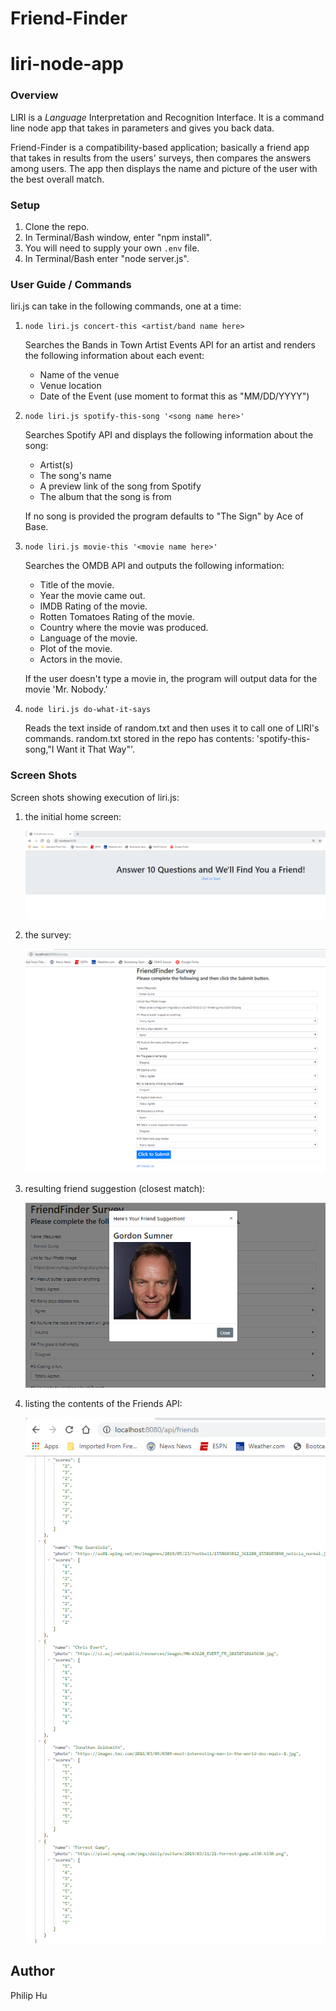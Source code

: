 # Friend-Finder

# liri-node-app

### Overview
LIRI is a _Language_ Interpretation and Recognition Interface.  It is a command line node app that takes in parameters and gives you back data.  

Friend-Finder is a compatibility-based application; basically a friend app that takes in results from the users' surveys, then compares the answers among users. The app then displays the name and picture of the user with the best overall match.


### Setup
1. Clone the repo.
2. In Terminal/Bash window, enter "npm install".
3. You will need to supply your own `.env` file.
4. In Terminal/Bash enter "node server.js".

### User Guide / Commands

liri.js can take in the following commands, one at a time:

1. `node liri.js concert-this <artist/band name here>`

    Searches the Bands in Town Artist Events API for an artist and renders the following information about each event:

     * Name of the venue
     * Venue location
     * Date of the Event (use moment to format this as "MM/DD/YYYY")

2. `node liri.js spotify-this-song '<song name here>'`

    Searches Spotify API and displays the following information about the song:

     * Artist(s)
     * The song's name
     * A preview link of the song from Spotify
     * The album that the song is from

    If no song is provided the program defaults to "The Sign" by Ace of Base.

3. `node liri.js movie-this '<movie name here>'`

    Searches the OMDB API and outputs the following information:
   
    * Title of the movie.
    * Year the movie came out.
    * IMDB Rating of the movie.
    * Rotten Tomatoes Rating of the movie.
    * Country where the movie was produced.
    * Language of the movie.
    * Plot of the movie.
    * Actors in the movie.

    If the user doesn't type a movie in, the program will output data for the movie 'Mr. Nobody.'
    
4. `node liri.js do-what-it-says`

    Reads the text inside of random.txt and then uses it to call one of LIRI's commands.  random.txt stored in the repo has contents: 'spotify-this-song,"I Want it That Way"'.

### Screen Shots

Screen shots showing execution of liri.js:

1.  the initial home screen:

    ![Image of home-page](images/home-page.PNG)

2.  the survey:

    ![Image of survey](images/survey.PNG)

3.  resulting friend suggestion (closest match):

    ![Image of friend-suggestion](images/friend-suggestion.PNG)

4.  listing the contents of the Friends API:

    ![Image of API-contents](images/API-contents.PNG)

## Author
Philip Hu